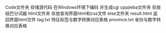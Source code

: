 Code文件夹      存储源代码 在Windows环境下编码 并生成cgi
cppjieba文件夹  存放结巴分词器
html文件夹      存放查询界面html和css文件
else文件夹      result.html     返回界面html文件
                tag.txt         特征标签与数字转换对应表格
                province.txt    省份与数字转换对应表格
